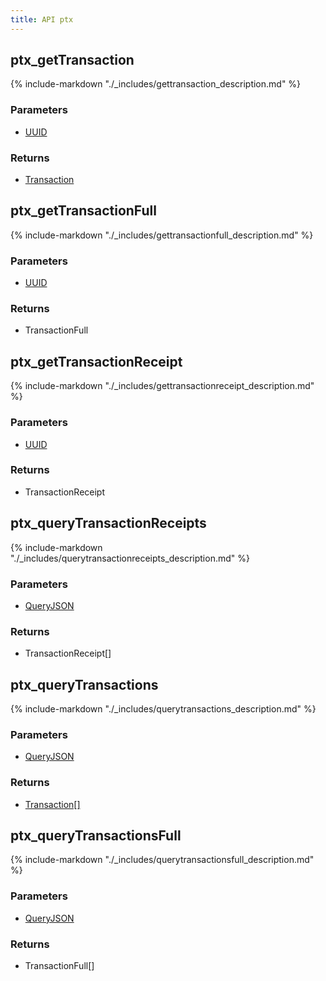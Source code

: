 ```yaml
---
title: API ptx
---
```

## ptx_getTransaction

{% include-markdown "./_includes/gettransaction_description.md" %}

### Parameters

- [UUID](../types/simpletypes.md#uuid)

### Returns

- [Transaction](../types/transaction.md#transaction)

## ptx_getTransactionFull

{% include-markdown "./_includes/gettransactionfull_description.md" %}

### Parameters

- [UUID](../types/simpletypes.md#uuid)

### Returns

- TransactionFull

## ptx_getTransactionReceipt

{% include-markdown "./_includes/gettransactionreceipt_description.md" %}

### Parameters

- [UUID](../types/simpletypes.md#uuid)

### Returns

- TransactionReceipt

## ptx_queryTransactionReceipts

{% include-markdown "./_includes/querytransactionreceipts_description.md" %}

### Parameters

- [QueryJSON](../types/queryjson.md#queryjson)

### Returns

- TransactionReceipt[]

## ptx_queryTransactions

{% include-markdown "./_includes/querytransactions_description.md" %}

### Parameters

- [QueryJSON](../types/queryjson.md#queryjson)

### Returns

- [Transaction[]](../types/transaction.md#transaction)

## ptx_queryTransactionsFull

{% include-markdown "./_includes/querytransactionsfull_description.md" %}

### Parameters

- [QueryJSON](../types/queryjson.md#queryjson)

### Returns

- TransactionFull[]

